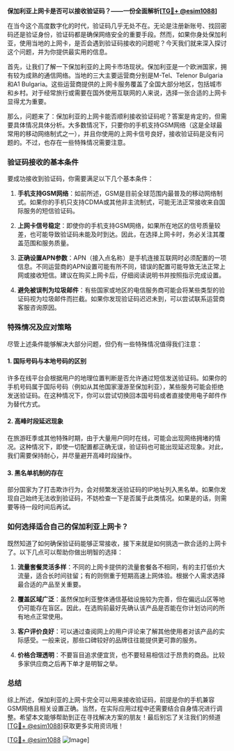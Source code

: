 **保加利亚上网卡是否可以接收验证码？——一份全面解析[[TG💪+ @esim1088](https://t.me/s/esim1088)]**

在当今这个高度数字化的时代，验证码几乎无处不在。无论是注册新账号、找回密码还是验证身份，验证码都是确保网络安全的重要手段。然而，如果你身处保加利亚，使用当地的上网卡，是否会遇到验证码接收的问题呢？今天我们就来深入探讨这个问题，并为你提供最实用的信息。

首先，让我们了解一下保加利亚的上网卡市场现状。保加利亚是一个欧洲国家，拥有较为成熟的通信网络。当地的三大主要运营商分别是M-Tel、Telenor Bulgaria和A1 Bulgaria。这些运营商提供的上网卡服务覆盖了全国大部分地区，包括城市和乡村。对于经常旅行或需要在国外使用互联网的人来说，选择一张合适的上网卡显得尤为重要。

那么，问题来了：保加利亚的上网卡能否顺利接收验证码呢？答案是肯定的，但需要具体情况具体分析。大多数情况下，只要你的手机支持GSM网络（这是全球最常用的移动网络制式之一），并且你使用的上网卡信号良好，接收验证码是没有问题的。不过，也存在一些特殊情况需要注意。

### 验证码接收的基本条件

要成功接收到验证码，你需要满足以下几个基本条件：

1. **手机支持GSM网络**：如前所述，GSM是目前全球范围内最普及的移动网络制式。如果你的手机只支持CDMA或其他非主流制式，可能无法正常接收来自国际服务的短信验证码。

2. **上网卡信号稳定**：即使你的手机支持GSM网络，如果所在地区的信号质量较差，也可能导致验证码未能及时到达。因此，在选择上网卡时，务必关注其覆盖范围和服务质量。

3. **正确设置APN参数**：APN（接入点名称）是手机连接互联网时必须配置的一项信息。不同运营商的APN设置可能有所不同，错误的配置可能导致无法正常上网或接收短信。建议在购买上网卡后，仔细阅读说明书并按照指示完成设置。

4. **避免被误判为垃圾邮件**：有些国家或地区的电信服务商可能会将某些类型的验证码视为垃圾邮件而拦截。如果你发现验证码迟迟未到，可以尝试联系运营商客服咨询原因。

### 特殊情况及应对策略

尽管上述条件能够解决大部分问题，但仍有一些特殊情况值得我们注意：

#### 1. 国际号码与本地号码的区别
许多在线平台会根据用户的地理位置判断是否允许通过短信发送验证码。如果你的手机号码属于国际号码（例如从其他国家漫游至保加利亚），某些服务可能会拒绝发送验证码。在这种情况下，你可以尝试切换回本国号码或者直接使用电子邮件作为替代方式。

#### 2. 高峰时段延迟现象
在旅游旺季或其他特殊时期，由于大量用户同时在线，可能会出现网络拥堵的情况。这种情况下，即使一切配置都正确无误，验证码也可能出现延迟现象。对此，我们需要保持耐心，并尽量避开高峰时段操作。

#### 3. 黑名单机制的存在
部分国家为了打击欺诈行为，会对频繁发送验证码的IP地址列入黑名单。如果你发现自己始终无法收到验证码，不妨检查一下是否属于此类情况。如果是的话，则需要等待一段时间后再试。

### 如何选择适合自己的保加利亚上网卡？

既然知道了如何确保验证码能够正常接收，接下来就是如何挑选一款合适的上网卡了。以下几点可以帮助你做出明智的选择：

1. **流量套餐灵活多样**：不同的上网卡提供的流量套餐各不相同，有的主打低价大流量，适合长时间驻留；有的则侧重于短期高速上网体验。根据个人需求选择最合适的产品至关重要。

2. **覆盖区域广泛**：虽然保加利亚整体通信基础设施较为完善，但在偏远山区等地仍可能存在盲区。因此，在选购前最好先确认该产品是否能在你计划访问的所有地点正常使用。

3. **客户评价良好**：可以通过查阅网上的用户评论来了解其他使用者对该产品的实际感受。一般来说，那些口碑较好的品牌往往能提供更可靠的服务。

4. **价格合理透明**：不要盲目追求便宜货，也不要轻易相信过于昂贵的商品。比较多家供应商之后再下单才是明智之举。

### 总结

综上所述，保加利亚的上网卡完全可以用来接收验证码，前提是你的手机兼容GSM网络且相关设置正确。当然，在实际应用过程中还需要结合自身情况进行调整。希望本文能够帮助到正在寻找解决方案的朋友！最后别忘了关注我们的频道[[TG💪+ @esim1088](https://t.me/s/esim1088)]获取更多实用资讯哦！

[[TG💪+ @esim1088](https://t.me/s/esim1088) ![Image](https://i.postimg.cc/4NQfJmqS/Snipaste-2025-05-13-00-14-12.png)]